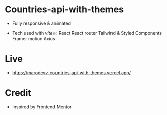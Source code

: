 # Countries-api-with-themes

- Fully responsive & animated

- Tech used with *vite*🔥:
  React
  React router
  Tailwind & Styled Components
  Framer motion
  Axios

# Live

- https://marodevv-countries-api-with-themes.vercel.app/

# Credit

- Inspired by Frontend Mentor
